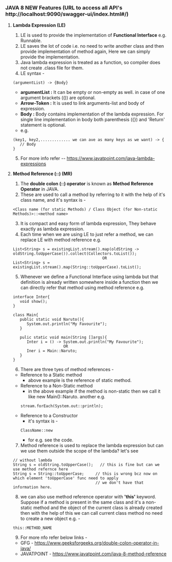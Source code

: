 ### JAVA 8 NEW Features (URL to access all API's http://localhost:9090/swagger-ui/index.html#/)

1. **Lambda Expression (LE)**
   1. LE is used to provide the implementation of **Functional Interface** e.g. Runnable.
   2. LE saves the lot of code i.e. no need to write another class and then provide implementation of method again, Here we can simply provide the implementation.
   3. Java lambda expression is treated as a function, so compiler does not create .class file for them.
   4. LE syntax -
   ```
   (argumentList) -> {Body}
   ``` 
   * **argumentList :** It can be empty or non-empty as well. in case of one argument brackets (()) are optional.
   * **Arrow-Token :** It is used to link arguments-list and body of expression.
   * **Body :** Body contains implementation of the lambda expression. For single line implementation in body both parenthesis ({}) and 'Return' statement is optional.
   * e.g. 
   ```
   (key1, key2,............. we can ave as many keys as we want) -> {
      // Body
   }
   ```
   5. For more info refer -- https://www.javatpoint.com/java-lambda-expressions

2. **Method Reference (::) (MR)**
   1. The **double colon (::) operator** is known as **Method Reference Operator** in JAVA.
   2. These are used to call a method by referring to it with the help of it's class name, and it's syntax is -
   ```
   <Class name (for static Methods) / Class Object (for Non-static Methods)>::<method name>
   ```
   3. It is compact and easy form of lambda expression, They behave exactly as lambda expression.
   4. Each time when we are using LE to just refer a method, we can replace LE with method reference e.g.
   ```
   List<String> s = existingList.stream().map(oldString -> oldString.toUpperCase()).collect(Collectors.toList());
                                          OR
   List<String> s = existingList.stream().map(String::toUpperCase).toList();
   ```
   5. Whenever we define a Functional Interface using lambda but that definition is already written somewhere inside a function then we can directly refer that method using method reference e.g.
   ```
   interface Inter{
      void show();
   }
   
   class Main{
      public static void Naruto(){
         System.out.println("My Favourite");
      }
   
      pulic static void main(String []args){
         Inter i = () -> System.out.println("My Favourite");
                         OR
         Iner i = Main::Naruto;
      }
   }
   ```
   6. There are three tyes of method references -
   * Reference to a Static method
     * above example is the reference of static method.
   * Reference to a Non-Static method
     * in the above example if the method is non-static then we call it like new Main()::Naruto. another e.g.
     ```
     stream.forEach(System.out::println);
     ```
   * Reference to a Constructor
     * it's syntax is -
     ```
     ClassName::new
     ```
     * for e.g. see the code.
   7. Method reference is used to replace the lambda expression but can we use them outside the scope of the lambda? let's see
   ```
   // without lambda
   String s = oldString.toUpperCase();   // this is fine but can we use method refernce here
   String s = String::toUpperCase;     // this is wrong bcz now on which element 'toUpperCase' func need to apply
                                       // we don't have that information here.
   ```
   8. we can also use method reference operator with **'this'** keyword. Suppose if a method is present in the same class and it's a non-static method and the object of the current class is already created then with the help of this we can call current class method no need to create a new object e.g. -
   ```
   this::METHOD_NAME
   ```
   9. For more nfo refer below links -
   * GFG - https://www.geeksforgeeks.org/double-colon-operator-in-java/
   * JAVATPOINT - https://www.javatpoint.com/java-8-method-reference